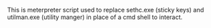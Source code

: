This is meterpreter script used to replace sethc.exe (sticky keys) and utilman.exe (utility manger) in place of a cmd shell to interact.
